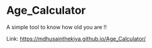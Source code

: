 # Age_Calculator
A simple tool to know how old you are !!

Link: https://mdhusainthekiya.github.io/Age_Calculator/
